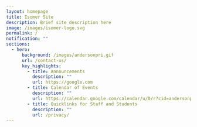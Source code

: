 ```yaml
---
layout: homepage
title: Isomer Site
description: Brief site description here
image: /images/isomer-logo.svg
permalink: /
notification: ""
sections:
  - hero:
      background: /images/andersonpri.gif
      url: /contact-us/
      key_highlights:
        - title: Announcements
          description: ""
          url: https://google.com
        - title: Calendar of Events
          description: ""
          url: https://calendar.google.com/calendar/u/0/r?cid=andersonprischool@gmail.com
        - title: Quicklinks for Staff and Students
          description: ""
          url: /privacy/
---
```

